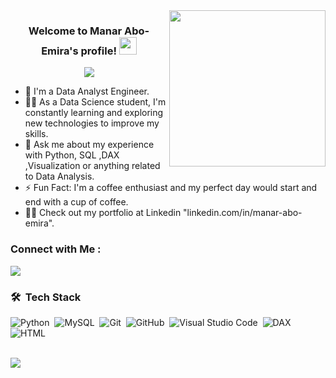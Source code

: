
<img width="250" align="right" src="https://c.tenor.com/_DOBjnGspYAAAAAM/code-coding.gif">

<h3 align="center">
  Welcome to Manar Abo-Emira's profile!
  <img src="https://media.giphy.com/media/hvRJCLFzcasrR4ia7z/giphy.gif" width="28">
</h3>

<!-- Typing SVG by DenverCoder1 - https://github.com/DenverCoder1/readme-typing-svg -->
<p align="center">
  <a href="https://github.com/DenverCoder1/readme-typing-svg"><img src="https://readme-typing-svg.herokuapp.com/?lines=Data%20Analyst%20Engineer;Always%20learning%20new%20things&font=Fira%20Code&center=true&width=440&height=45&color=f75c7e&vCenter=true&size=22"></a>
</p> 

- 🏢 I'm a Data Analyst Engineer.
- 👨‍💻 As a Data Science student, I'm constantly learning and exploring new technologies to improve my skills.
- 💬 Ask me about my experience with Python, SQL ,DAX ,Visualization or anything related to Data Analysis.
- ⚡ Fun Fact: I'm a coffee enthusiast and my perfect day would start and end with a cup of coffee.
- 👨‍💻 Check out my portfolio at Linkedin "linkedin.com/in/manar-abo-emira".


### Connect with Me :

<a href="https://linkedin.com/in/manar-abo-emira" target="_blank"><img src="https://img.shields.io/badge/-Manar%20Abo%20Emira-0077B5?style=for-the-badge&logo=Linkedin&logoColor=white"/></a>

### 🛠 &nbsp;Tech Stack
![Python](https://img.shields.io/badge/-Python-05122A?style=flat&logo=Python)&nbsp;
![MySQL](https://img.shields.io/badge/-MySQL-05122A?style=flat&logo=MySQL&logoColor=563D7C)&nbsp;
![Git](https://img.shields.io/badge/-Git-05122A?style=flat&logo=git)&nbsp;
![GitHub](https://img.shields.io/badge/-GitHub-05122A?style=flat&logo=github)&nbsp;
![Visual Studio Code](https://img.shields.io/badge/-Visual%20Studio%20Code-05122A?style=flat&logo=visual-studio-code&logoColor=007ACC)&nbsp;
![DAX](https://img.shields.io/badge/-DAX-05122A?style=flat&logo=DAX)&nbsp;
![HTML](https://img.shields.io/badge/-HTML-05122A?style=flat&logo=HTML&logoColor=1572B6)&nbsp;



<br>
<a href="https://komarev.com/ghpvc/?username=ManarAboEmira&style=for-the-badge">
    <img src="https://komarev.com/ghpvc/?username=ManarAboEmira&style=for-the-badge">
</a>

